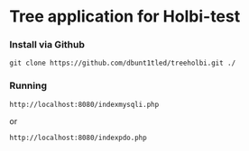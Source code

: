 # Tree application for Holbi-test #


### Install via Github ###

`git clone https://github.com/dbunt1tled/treeholbi.git ./`

### Running ###

`http://localhost:8080/indexmysqli.php`

or

`http://localhost:8080/indexpdo.php`
